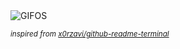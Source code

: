 <div align="justify">
<picture>
    <source media="(prefers-color-scheme: dark)" srcset="https://i.ibb.co/gRDxrW9/output-gif.gif">
    <source media="(prefers-color-scheme: light)" srcset="https://i.ibb.co/gRDxrW9/output-gif.gif">
    <img alt="GIFOS" src="https://i.ibb.co/gRDxrW9/output-gif.gif">
</picture>

<sub><i>inspired from [x0rzavi/github-readme-terminal](https://github.com/x0rzavi/github-readme-terminal)</i></sub>

</div>

<!-- Image deletion URL: https://ibb.co/QK64JHQ/f4b90887c7a21e9944744eefd9106de3 -->